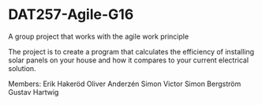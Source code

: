 # DAT257-Agile-G16
A group project that works with the agile work principle

The project is to create a program that calculates the efficiency of installing solar panels on your house and how it compares to your current electrical solution.

Members:
Erik Hakeröd
Oliver Anderzén
Simon Victor
Simon Bergström
Gustav Hartwig
